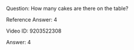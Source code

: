 Question: How many cakes are there on the table?

Reference Answer: 4

Video ID: 9203522308

Answer: 4

